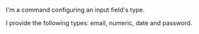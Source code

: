 I'm a command configuring an input field's type.

I provide the following types: email, numeric, date and password.
